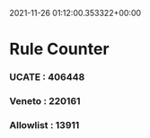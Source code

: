 2021-11-26 01:12:00.353322+00:00
# Rule Counter 
 ### UCATE : 406448

 ### Veneto : 220161

 ### Allowlist : 13911
